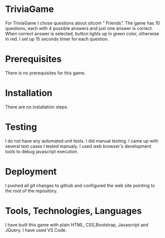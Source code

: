 # TriviaGame
For TriviaGame I chose questions about sitcom “ Friends”.
The game has 10 questions, each  with 4 possible answers and just one answer is correct.
When correct answer is selected, button lights up in green color, otherwise in red.
I set up 15 seconds timer for each question.

# Prerequisites
There is no prerequisites for this game.

# Installation
There are no installation steps.

# Testing
I do not have any automated unit tests. I did manual testing. I came up with several test cases I tested manualy. I used web browser's development tools to debug javascript execution.

# Deployment
I pushed all git changes to github and configured the web site pointing to the root of the repository.

# Tools, Technologies, Languages
I have built this game with plain HTML, CSS,Bootstrap, Javascript and JQuery. I have used VS Code.
